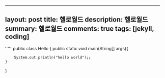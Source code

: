 ---
layout: post
title: 헬로월드
description: 헬로월드
summary: 헬로월드
comments: true
tags: [jekyll, coding]
----

'''''
public class Hello {
    public static void main(String[] args){

        System.out.println("hello world");;
    }
}